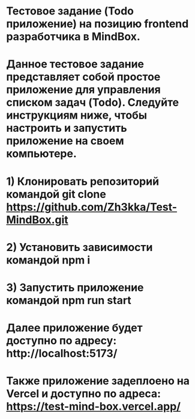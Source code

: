 # Тестовое задание (Todo приложение) на позицию frontend разработчика в MindBox.
# Данное тестовое задание представляет собой простое приложение для управления списком задач (Todo). Следуйте инструкциям ниже, чтобы настроить и запустить приложение на своем компьютере.
# 1) Клонировать репозиторий командой git clone https://github.com/Zh3kka/Test-MindBox.git
# 2) Установить зависимости командой npm i
# 3) Запустить приложение командой npm run start
# Далее приложение будет доступно по адресу: http://localhost:5173/
# Также приложение задеплоено на Vercel и доступно по адреса: https://test-mind-box.vercel.app/
